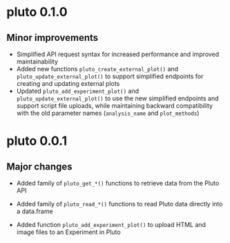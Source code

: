 # pluto 0.1.0

## Minor improvements

- Simplified API request syntax for increased performance and improved maintainability
- Added new functions `pluto_create_external_plot()` and `pluto_update_external_plot()` to support simplified endpoints for creating and updating external plots
- Updated `pluto_add_experiment_plot()` and `pluto_update_external_plot()` to use the new simplified endpoints and support script file uploads, while maintaining backward compatibility with the old parameter names (`analysis_name` and `plot_methods`)

# pluto 0.0.1

## Major changes

- Added family of `pluto_get_*()` functions to retrieve data from the Pluto API

- Added family of `pluto_read_*()` functions to read Pluto data directly into a data.frame

- Added function `pluto_add_experiment_plot()` to upload HTML and image files to an Experiment in Pluto
